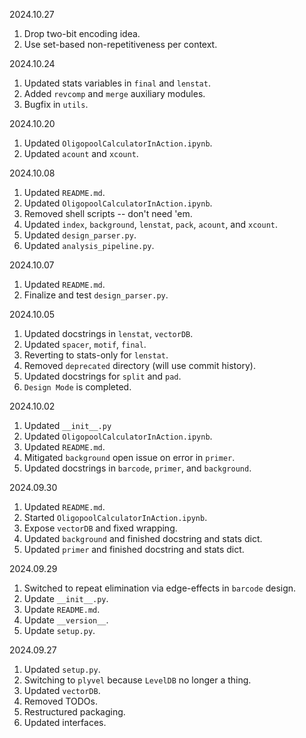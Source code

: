 2024.10.27
1. Drop two-bit encoding idea.
2. Use set-based non-repetitiveness per context.

2024.10.24
1. Updated stats variables in `final` and `lenstat`.
2. Added `revcomp` and `merge` auxiliary modules.
3. Bugfix in `utils`.

2024.10.20
1. Updated `OligopoolCalculatorInAction.ipynb`.
2. Updated `acount` and `xcount`.

2024.10.08
1. Updated `README.md`.
2. Updated `OligopoolCalculatorInAction.ipynb`.
3. Removed shell scripts -- don't need 'em.
4. Updated `index`, `background`, `lenstat`, `pack`, `acount`, and `xcount`.
5. Updated `design_parser.py`.
6. Updated `analysis_pipeline.py`.

2024.10.07
1. Updated `README.md`.
2. Finalize and test `design_parser.py`.

2024.10.05
1. Updated docstrings in `lenstat`, `vectorDB`.
2. Updated `spacer`, `motif`, `final`.
3. Reverting to stats-only for `lenstat`.
4. Removed `deprecated` directory (will use commit history).
5. Updated docstrings for `split` and `pad`.
6. `Design Mode` is completed.

2024.10.02
1. Updated `__init__.py`
2. Updated `OligopoolCalculatorInAction.ipynb`.
3. Updated `README.md`.
4. Mitigated `background` open issue on error in `primer`.
5. Updated docstrings in `barcode`, `primer`, and `background`.

2024.09.30
1. Updated `README.md`.
2. Started `OligopoolCalculatorInAction.ipynb`.
3. Expose `vectorDB` and fixed wrapping.
4. Updated `background` and finished docstring and stats dict.
5. Updated `primer` and finished docstring and stats dict.

2024.09.29
1. Switched to repeat elimination via edge-effects in `barcode` design.
2. Update `__init__.py`.
3. Update `README.md`.
4. Update `__version__`.
5. Update `setup.py`.

2024.09.27
1. Updated `setup.py`.
2. Switching to `plyvel` because `LevelDB` no longer a thing.
3. Updated `vectorDB`.
4. Removed TODOs.
5. Restructured packaging.
6. Updated interfaces.